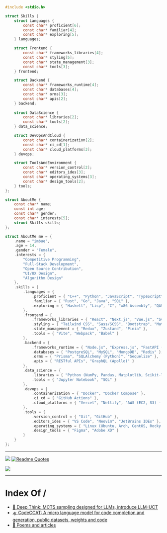 ```C
#include <stdio.h>

struct Skills {
    struct Languages {
        const char* proficient[6];
        const char* familiar[4];
        const char* exploring[5];
    } languages;

    struct Frontend {
        const char* frameworks_libraries[4];
        const char* styling[5];
        const char* state_management[3];
        const char* tools[3];
    } frontend;

    struct Backend {
        const char* frameworks_runtime[4];
        const char* databases[4];
        const char* orms[3];
        const char* apis[2];
    } backend;
    
    struct DataScience {
        const char* libraries[2];
        const char* tools[2];
    } data_science;

    struct DevOpsAndCloud {
        const char* containerization[2];
        const char* ci_cd[1];
        const char* cloud_platforms[3];
    } devops;

    struct ToolsAndEnvironment {
        const char* version_control[2];
        const char* editors_ides[3];
        const char* operating_systems[3];
        const char* design_tools[2];
    } tools;
};

struct AboutMe {
    const char* name;
    const int age;
    const char* gender;
    const char* interests[5];
    struct Skills skills;
};

struct AboutMe me = {
    .name = "imbue",
    .age = 14,
    .gender = "Female",
    .interests = {
        "Competitive Programming",
        "Full-Stack Development",
        "Open Source Contribution",
        "UI/UX Design",
        "Algorithm Design"
    },
    .skills = {
        .languages = {
            .proficient = { "C++", "Python", "JavaScript", "TypeScript", "HTML5", "CSS3" },
            .familiar = { "Rust", "Go", "Java", "SQL" },
            .exploring = { "Haskell", "Lisp", "C", "x86 Assembly", "QASM" }
        },
        .frontend = {
            .frameworks_libraries = { "React", "Next.js", "Vue.js", "Svelte" },
            .styling = { "Tailwind CSS", "Sass/SCSS", "Bootstrap", "Material-UI", "Styled-components" },
            .state_management = { "Redux", "Zustand", "Pinia" },
            .tools = { "Vite", "Webpack", "Babel" }
        },
        .backend = {
            .frameworks_runtime = { "Node.js", "Express.js", "FastAPI (Python)", "Actix Web (Rust)" },
            .databases = { "PostgreSQL", "MySQL", "MongoDB", "Redis" },
            .orms = { "Prisma", "SQLAlchemy (Python)", "Sequelize" },
            .apis = { "RESTful APIs", "GraphQL (Apollo)" }
        },
        .data_science = {
            .libraries = { "Python (NumPy, Pandas, Matplotlib, Scikit-learn)", "R (ggplot2)" },
            .tools = { "Jupyter Notebook", "SQL" }
        },
        .devops = {
            .containerization = { "Docker", "Docker Compose" },
            .ci_cd = { "GitHub Actions" },
            .cloud_platforms = { "Vercel", "Netlify", "AWS (EC2, S3) - Basic" }
        },
        .tools = {
            .version_control = { "Git", "GitHub" },
            .editors_ides = { "VS Code", "Neovim", "JetBrains IDEs" },
            .operating_systems = { "Linux (Ubuntu, Arch, CentOS, Rocky Linux)", "Windows (with WSL2)", "macOS" },
            .design_tools = { "Figma", "Adobe XD" }
        }
    }
};
```

---

<img src="https://github-readme-stats.vercel.app/api?username=imbue-bit" /> [![Readme Quotes](https://quotes-github-readme.vercel.app/api?quote=%E7%A7%91%E7%BD%97%E5%BB%96%E5%A4%AB%E5%8D%81%E5%AD%97%E7%BB%BD%E5%BC%80%EF%BC%8C%E6%88%91%E6%98%AF%E5%8D%A1%E9%97%A8%E7%BA%BF%E4%B8%8A%E7%9A%84%E8%8A%B1&type=horizontal&theme=dark)](https://github.com/piyushsuthar/github-readme-quotes)

<img src="https://github-readme-activity-graph.vercel.app/graph?username=imbue-bit" />

---

# Index Of /

- [🌲 Deep Think: MCTS sampling designed for LLMs, introduce LLM-UCT](https://github.com/Cotix-AI/Deep-Think)
- [🛸 CodeCCAT: A micro language model for code completion and generation, public datasets, weights and code](https://github.com/Cotix-AI/CodeCCAT)
- [🧙 Poems and articles](https://imbue-artwork.blogspot.com/)
